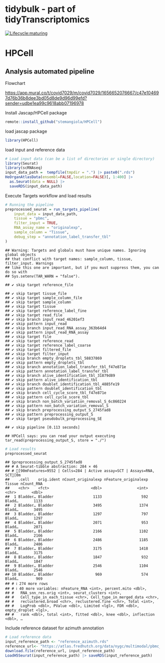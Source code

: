 tidybulk - part of tidyTranscriptomics
================

<!-- badges: start -->

[![Lifecycle:maturing](https://img.shields.io/badge/lifecycle-maturing-blue.svg)](https://www.tidyverse.org/lifecycle/#maturing)
<!-- badges: end -->

# HPCell

## Analysis automated pipeline

Flowchart

<https://app.mural.co/t/covid7029/m/covid7029/1656652076667/c47e104697d76b36b8dee3bd05d8de9d96d99efd?sender=udbe1ea99c9618abb07196978>

Install Jascap/HPCell package

``` r
remote::install_github("stemangiola/HPCell")
```

load jascap package

``` r
library(HPCell)
```

load input and reference data

``` r
# Load input data (can be a list of directories or single directory)
library(Seurat)
library(scRNAseq)
input_data_path =  tempfile(tmpdir = ".") |> paste0(".rds")
HeOrganAtlasData(ensembl=FALSE,location=FALSE)[, 1:400] |>
  as.Seurat(data = NULL) |>
  saveRDS(input_data_path)
```

Execute Targets workflow and load results

``` r
# Running the pipeline
preprocessed_seurat = run_targets_pipeline(
    input_data = input_data_path,
    tissue = "pbmc",
    filter_input = TRUE,
    RNA_assay_name = "originalexp",
    sample_column = "Tissue", 
    debug_step = "annotation_label_transfer_tbl"
)
```

    ## Warning: Targets and globals must have unique names. Ignoring global objects
    ## that conflict with target names: sample_column, tissue, filter_input. Warnings
    ## like this one are important, but if you must suppress them, you can do so with
    ## Sys.setenv(TAR_WARN = "false").

    ## ✔ skip target reference_file

    ## ✔ skip target tissue_file
    ## ✔ skip target sample_column_file
    ## ✔ skip target sample_column
    ## ✔ skip target tissue
    ## ✔ skip target reference_label_fine
    ## ✔ skip target read_file
    ## ✔ skip branch input_read_46201ef3
    ## ✔ skip pattern input_read
    ## ✔ skip branch input_read_RNA_assay_363b64d4
    ## ✔ skip pattern input_read_RNA_assay
    ## ✔ skip target file
    ## ✔ skip target reference_read
    ## ✔ skip target reference_label_coarse
    ## ✔ skip target filtered_file
    ## ✔ skip target filter_input
    ## ✔ skip branch empty_droplets_tbl_58837869
    ## ✔ skip pattern empty_droplets_tbl
    ## ✔ skip branch annotation_label_transfer_tbl_f47e871e
    ## ✔ skip pattern annotation_label_transfer_tbl
    ## ✔ skip branch alive_identification_tbl_31879d89
    ## ✔ skip pattern alive_identification_tbl
    ## ✔ skip branch doublet_identification_tbl_4885fe19
    ## ✔ skip pattern doublet_identification_tbl
    ## ✔ skip branch cell_cycle_score_tbl_f47e871e
    ## ✔ skip pattern cell_cycle_score_tbl
    ## ✔ skip branch non_batch_variation_removal_S_6c860224
    ## ✔ skip pattern non_batch_variation_removal_S
    ## ✔ skip branch preprocessing_output_S_2745fad8
    ## ✔ skip pattern preprocessing_output_S
    ## ✔ skip target pseudobulk_preprocessing_SE

    ## ✔ skip pipeline [0.113 seconds]

    ## HPCell says: you can read your output executing tar_read(preprocessing_output_S, store = "./")

``` r
# Load results
preprocessed_seurat
```

    ## $preprocessing_output_S_2745fad8
    ## # A Seurat-tibble abstraction: 284 × 46
    ## # [90mFeatures=9552 | Cells=284 | Active assay=SCT | Assays=RNA, SCT[0m
    ##    .cell    orig.ident nCount_originalexp nFeature_originalexp Tissue nCount_RNA
    ##    <chr>    <fct>                   <dbl>                <int> <chr>       <dbl>
    ##  1 Bladder… Bladder                  1133                  592 Bladd…       1133
    ##  2 Bladder… Bladder                  3495                 1374 Bladd…       3495
    ##  3 Bladder… Bladder                  1297                  797 Bladd…       1297
    ##  4 Bladder… Bladder                  2071                  953 Bladd…       2071
    ##  5 Bladder… Bladder                  2166                 1102 Bladd…       2166
    ##  6 Bladder… Bladder                  2486                 1185 Bladd…       2486
    ##  7 Bladder… Bladder                  3175                 1418 Bladd…       3175
    ##  8 Bladder… Bladder                  1847                  932 Bladd…       1847
    ##  9 Bladder… Bladder                  2546                 1104 Bladd…       2546
    ## 10 Bladder… Bladder                   969                  574 Bladd…        969
    ## # ℹ 274 more rows
    ## # ℹ 40 more variables: nFeature_RNA <int>, percent.mito <dbl>,
    ## #   RNA_snn_res.orig <int>, seurat_clusters <int>,
    ## #   Cell_type_in_each_tissue <chr>, Cell_type_in_merged_data <chr>,
    ## #   reclustered.broad <chr>, reclustered.fine <chr>, Total <int>,
    ## #   LogProb <dbl>, PValue <dbl>, Limited <lgl>, FDR <dbl>, empty_droplet <lgl>,
    ## #   rank <dbl>, total <int>, fitted <dbl>, knee <dbl>, inflection <dbl>, …

Include reference dataset for azimuth annotation

``` r
# Load reference data
input_reference_path <- "reference_azimuth.rds"
reference_url<- "https://atlas.fredhutch.org/data/nygc/multimodal/pbmc_multimodal.h5seurat"
download.file(reference_url, input_reference_path)
LoadH5Seurat(input_reference_path) |> saveRDS(input_reference_path)
```
